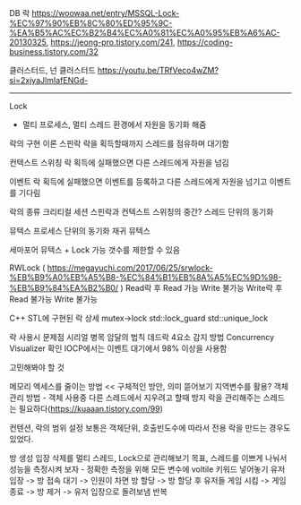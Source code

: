 DB 락
https://woowaa.net/entry/MSSQL-Lock-%EC%97%90%EB%8C%80%ED%95%9C-%EA%B5%AC%EC%B2%B4%EC%A0%81%EC%A0%95%EB%A6%AC-20130325, https://jeong-pro.tistory.com/241, https://coding-business.tistory.com/32

클러스터드, 넌 클러스터드
https://youtu.be/TRfVeco4wZM?si=2xjyaJlmIafENGd-

----------------------------------------------------------------------------------------------------------------------------------------------------------------------------------------------------------------------
Lock
- 멀티 프로세스, 멀티 스레드 환경에서 자원을 동기화 해줌

락의 구현 이론
스핀락
  락을 획득할때까지 스레드를 점유하며 대기함

컨텍스트 스위칭
  락 획득에 실패했으면 다른 스레드에게 자원을 넘김
  
이벤트
  락 획득에 실패했으면 이벤트를 등록하고 다른 스레드에게 자원을 넘기고 이벤트를 기다림

락의 종류
크리티컬 세션
  스핀락과 컨텍스트 스위칭의 중간?
  스레드 단위의 동기화
  
뮤텍스
  프로세스 단위의 동기화
  재귀 뮤텍스
  
세마포어
  뮤텍스 + Lock 가능 갯수를 제한할 수 있음
  
RWLock ( https://megayuchi.com/2017/06/25/srwlock-%EB%B9%A0%EB%A5%B8-%EC%84%B1%EB%8A%A5%EC%9D%98-%EB%B9%84%EA%B2%B0/ )
  Read락 후 Read 가능 Write 불가능
  Write락 후 Read 불가능 Write 불가능

C++ STL에 구현된 락 상세
mutex->lock
std::lock_guard
std::unique_lock


락 사용시 문제점
  시리얼 병목
  암달의 법칙
  데드락
    4요소
    감지 방법
  Concurrency Visualizer 확인
    IOCP에서는 이벤트 대기에서 98% 이상을 사용함


고민해봐야 할 것

  메모리 엑세스를 줄이는 방법 << 구체적인 방안, 의미 뜯어보기
  지역변수를 활용?
  객체 관리 방법 - 객체 사용중 다른 스레드에서 지우려고 할때 방지
  락을 관리해주는 스레드는 필요하다(https://kuaaan.tistory.com/99)
  
  컨텐션, 락의 범위 설정
  보통은 객체단위, 호출빈도수에 따라서 전용 락을 만드는 경우도 있었다.



방 생성 입장 삭제를 멀티 스레드, Lock으로 관리해보기
목표, 스레드를 이쁘게 나눠서 성능을 측정시켜 보자 - 정확한 측정을 위해 모든 변수에 voltile 키워드 넣어놓기
유저 입장 -> 방 접속 대기 -> 인원이 차면 방 할당 -> 방 할당 후 유저들 게임 시킴 -> 게임 종료 -> 방 제거 -> 유저 입장으로 돌려보냄 반복
